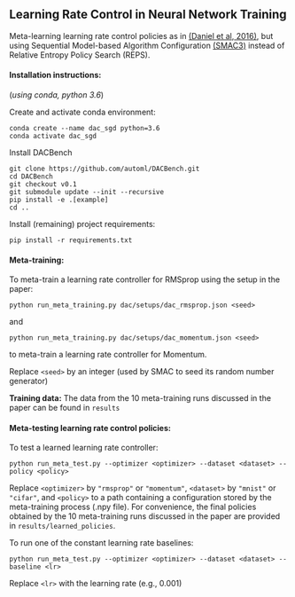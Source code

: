 ## Learning Rate Control in Neural Network Training

Meta-learning learning rate control policies as in [(Daniel et al, 2016)](https://www.microsoft.com/en-us/research/publication/learning-step-size-controllers-for-robust-neural-network-training/), but using Sequential Model-based Algorithm Configuration [(SMAC3)](https://arxiv.org/abs/2109.09831) instead of Relative Entropy Policy Search (REPS).

#### Installation instructions:
(_using conda, python 3.6_)

Create and activate conda environment:
```
conda create --name dac_sgd python=3.6
conda activate dac_sgd
```
Install DACBench
```
git clone https://github.com/automl/DACBench.git
cd DACBench
git checkout v0.1
git submodule update --init --recursive
pip install -e .[example]
cd ..
```

Install (remaining) project requirements:
```
pip install -r requirements.txt
```

#### Meta-training:
To meta-train a learning rate controller for RMSprop using the setup in the paper:
```
python run_meta_training.py dac/setups/dac_rmsprop.json <seed>
```
and 
```
python run_meta_training.py dac/setups/dac_momentum.json <seed>
```
to meta-train a learning rate controller for Momentum.

Replace ```<seed>``` by an integer (used by SMAC to seed its random number generator)

**Training data:** The data from the 10 meta-training runs discussed in the paper can be found in ```results```

#### Meta-testing learning rate control policies:
To test a learned learning rate controller:
```
python run_meta_test.py --optimizer <optimizer> --dataset <dataset> --policy <policy>
```
Replace ```<optimizer>``` by ```"rmsprop"``` or ```"momentum"```, ```<dataset>``` by ```"mnist"``` or ```"cifar"```, and ```<policy>``` to a path containing a configuration stored by the meta-training process (.npy file). For convenience, the final policies obtained by the 10 meta-training runs discussed in the paper are provided in ```results/learned_policies```.

To run one of the constant learning rate baselines:
```
python run_meta_test.py --optimizer <optimizer> --dataset <dataset> --baseline <lr>
```

Replace ```<lr>``` with the learning rate (e.g., 0.001)
